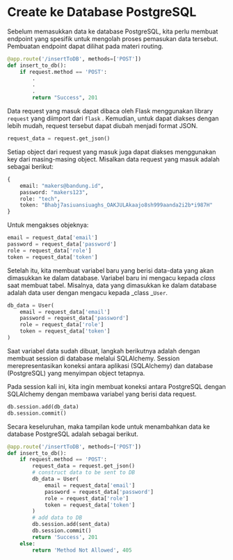 # Create ke Database PostgreSQL

Sebelum memasukkan data ke database PostgreSQL, kita perlu membuat endpoint yang spesifik untuk mengolah proses pemasukan data tersebut. Pembuatan endpoint dapat dilihat pada materi routing.

```py
@app.route('/insertToDB', methods=['POST'])
def insert_to_db():
    if request.method == 'POST':
        .
        .
        .
        return "Success", 201
```

Data request yang masuk dapat dibaca oleh Flask menggunakan library `request` yang diimport dari `flask` . Kemudian, untuk dapat diakses dengan lebih mudah, request tersebut dapat diubah menjadi format JSON.

```py
request_data = request.get_json()
```

Setiap object dari request yang masuk juga dapat diakses menggunakan key dari masing-masing object. Misalkan data request yang masuk adalah sebagai berikut:

```py
{
    email: "makers@bandung.id",
    password: "makers123",
    role: "tech",
    token: "Bhabj7asiuansiuaghs_OAKJULAkaajo8sh999aanda2i2b*i987H"
}
```

Untuk mengakses objeknya:

```py
email = request_data['email']
password = request_data['password']
role = request_data['role']
token = request_data['token']
```

Setelah itu, kita membuat variabel baru yang berisi data-data yang akan dimasukkan ke dalam database. Variabel baru ini mengacu kepada _class_ saat membuat tabel. Misalnya, data yang dimasukkan ke dalam database adalah data user dengan mengacu kepada _class _`User`.

```py
db_data = User(
    email = request_data['email']
    password = request_data['password']
    role = request_data['role']
    token = request_data['token']
)
```

Saat variabel data sudah dibuat, langkah berikutnya adalah dengan membuat session di database melalui SQLAlchemy. Session merepresentasikan koneksi antara aplikasi \(SQLAlchemy\) dan database \(PostgreSQL\) yang menyimpan object tetapnya. 

Pada session kali ini, kita ingin membuat koneksi antara PostgreSQL dengan SQLAlchemy dengan membawa variabel yang berisi data request.

```py
db.session.add(db_data)
db.session.commit()
```

Secara keseluruhan, maka tampilan kode untuk menambahkan data ke database PostgreSQL adalah sebagai berikut.

```py
@app.route('/insertToDB', methods=['POST'])
def insert_to_db():
    if request.method == 'POST':
        request_data = request.get_json()
        # construct data to be sent to DB
        db_data = User(
            email = request_data['email']
            password = request_data['password']
            role = request_data['role']
            token = request_data['token']
        )
        # add data to DB
        db.session.add(sent_data)
        db.session.commit()
        return 'Success', 201
    else:
        return 'Method Not Allowed', 405
```



